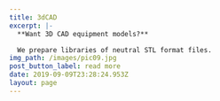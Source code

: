 ```yaml
---
title: 3dCAD
excerpt: |-
  **Want 3D CAD equipment models?**

  We prepare libraries of neutral STL format files.
img_path: /images/pic09.jpg
post_button_label: read more
date: 2019-09-09T23:28:24.953Z
layout: page
---
```


